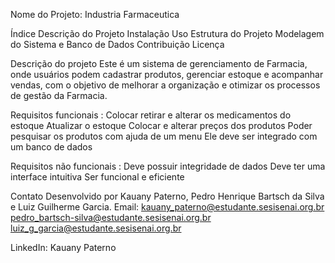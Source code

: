 Nome do Projeto: Industria Farmaceutica

Índice
Descrição do Projeto
Instalação
Uso
Estrutura do Projeto
Modelagem do Sistema e Banco de Dados
Contribuição
Licença

Descrição do projeto
Este é um sistema de gerenciamento de Farmacia, onde usuários podem cadastrar produtos,
gerenciar estoque e acompanhar vendas, com o objetivo de melhorar a organização e otimizar
os processos de gestão da Farmacia.


Requisitos funcionais  :
Colocar retirar e alterar os medicamentos do estoque
Atualizar o estoque
Colocar e alterar preços dos produtos
Poder pesquisar os produtos com ajuda de um menu
Ele deve ser integrado com um banco de dados


Requisitos não funcionais :
Deve possuir integridade de dados
Deve ter uma interface intuitiva
Ser funcional e eficiente

Contato
Desenvolvido por Kauany Paterno, Pedro Henrique Bartsch da Silva e Luiz Guilherme Garcia.
Email: kauany_paterno@estudante.sesisenai.org.br
pedro_bartsch-silva@estudante.sesisenai.org.br
luiz_g_garcia@estudante.sesisenai.org.br

LinkedIn: Kauany Paterno


